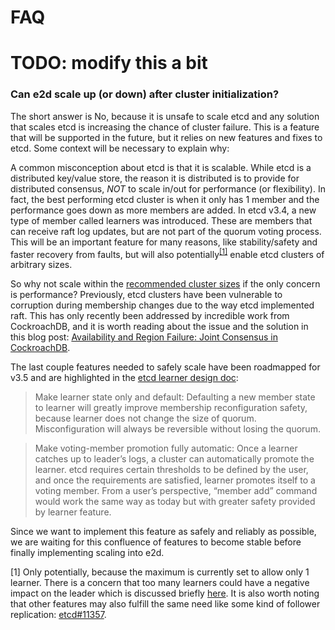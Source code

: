 # FAQ

# TODO: modify this a bit

### Can e2d scale up (or down) after cluster initialization?

The short answer is No, because it is unsafe to scale etcd and any solution that scales etcd is increasing the chance of cluster failure. This is a feature that will be supported in the future, but it relies on new features and fixes to etcd. Some context will be necessary to explain why:

A common misconception about etcd is that it is scalable. While etcd is a distributed key/value store, the reason it is distributed is to provide for distributed consensus, *NOT* to scale in/out for performance (or flexibility). In fact, the best performing etcd cluster is when it only has 1 member and the performance goes down as more members are added. In etcd v3.4, a new type of member called learners was introduced. These are members that can receive raft log updates, but are not part of the quorum voting process. This will be an important feature for many reasons, like stability/safety and faster recovery from faults, but will also potentially<sup>[[1]](#faq-fn-1)</sup> enable etcd clusters of arbitrary sizes.

So why not scale within the [recommended cluster sizes](https://github.com/etcd-io/etcd/blob/master/Documentation/faq.md#what-is-maximum-cluster-size) if the only concern is performance? Previously, etcd clusters have been vulnerable to corruption during membership changes due to the way etcd implemented raft. This has only recently been addressed by incredible work from CockroachDB, and it is worth reading about the issue and the solution in this blog post: [Availability and Region Failure: Joint Consensus in CockroachDB](https://www.cockroachlabs.com/blog/joint-consensus-raft/).

The last couple features needed to safely scale have been roadmapped for v3.5 and are highlighted in the [etcd learner design doc](https://github.com/etcd-io/etcd/blob/master/Documentation/learning/design-learner.md#features-in-v35):

> Make learner state only and default: Defaulting a new member state to learner will greatly improve membership reconfiguration safety, because learner does not change the size of quorum. Misconfiguration will always be reversible without losing the quorum.

> Make voting-member promotion fully automatic: Once a learner catches up to leader’s logs, a cluster can automatically promote the learner. etcd requires certain thresholds to be defined by the user, and once the requirements are satisfied, learner promotes itself to a voting member. From a user’s perspective, “member add” command would work the same way as today but with greater safety provided by learner feature.

Since we want to implement this feature as safely and reliably as possible, we are waiting for this confluence of features to become stable before finally implementing scaling into e2d.

<a name="faq-fn-1">[1]</a> Only potentially, because the maximum is currently set to allow only 1 learner. There is a concern that too many learners could have a negative impact on the leader which is discussed briefly [here](https://github.com/etcd-io/etcd/issues/11401). It is also worth noting that other features may also fulfill the same need like some kind of follower replication: [etcd#11357](https://github.com/etcd-io/etcd/issues/11357).
